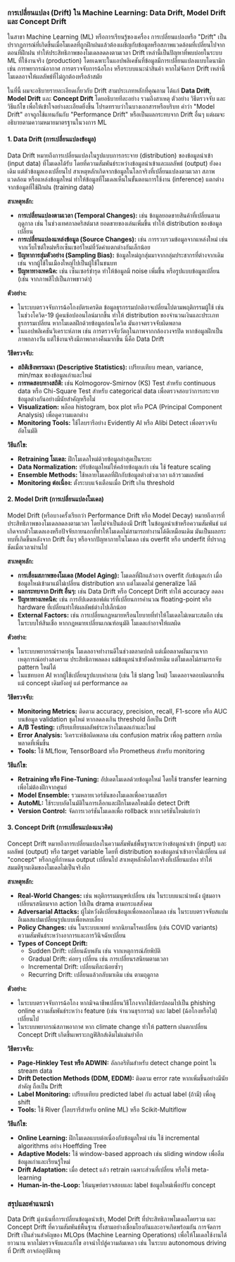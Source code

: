 ### การเปลี่ยนแปลง (Drift) ใน Machine Learning: Data Drift, Model Drift และ Concept Drift

ในสาขา Machine Learning (ML) หรือการเรียนรู้ของเครื่อง การเปลี่ยนแปลงหรือ "Drift" เป็นปรากฏการณ์ที่เกิดขึ้นเมื่อโมเดลที่ถูกฝึกฝนแล้วต้องเผชิญกับข้อมูลหรือสภาพแวดล้อมที่เปลี่ยนไปจากตอนที่ฝึกฝน ทำให้ประสิทธิภาพของโมเดลลดลงตามเวลา Drift เหล่านี้เป็นปัญหาที่พบบ่อยในระบบ ML ที่ใช้งานจริง (production) โดยเฉพาะในแอปพลิเคชันที่ข้อมูลมีการเปลี่ยนแปลงแบบไดนามิก เช่น การพยากรณ์อากาศ การตรวจจับการฉ้อโกง หรือระบบแนะนำสินค้า หากไม่จัดการ Drift เหล่านี้ โมเดลอาจให้ผลลัพธ์ที่ไม่ถูกต้องหรือล้าสมัย

ในที่นี้ ผมจะอธิบายรายละเอียดเกี่ยวกับ Drift สามประเภทหลักที่คุณถาม ได้แก่ **Data Drift**, **Model Drift** และ **Concept Drift** โดยอธิบายทีละอย่าง รวมถึงสาเหตุ ตัวอย่าง วิธีตรวจจับ และวิธีแก้ไข เพื่อให้เข้าใจอย่างละเอียดยิ่งขึ้น โปรดทราบว่าในบางเอกสารหรือบริบท คำว่า "Model Drift" อาจถูกใช้แทนกันกับ "Performance Drift" หรือเป็นผลกระทบจาก Drift อื่นๆ แต่ผมจะอธิบายตามความหมายมาตรฐานในวงการ ML

#### 1. Data Drift (การเปลี่ยนแปลงข้อมูล)
Data Drift หมายถึงการเปลี่ยนแปลงในรูปแบบการกระจาย (distribution) ของข้อมูลนำเข้า (input data) ที่โมเดลได้รับ โดยที่ความสัมพันธ์ระหว่างข้อมูลนำเข้าและผลลัพธ์ (output) ยังคงเดิม แต่ตัวข้อมูลเองเปลี่ยนไป สาเหตุหลักเกิดจากข้อมูลในโลกจริงที่เปลี่ยนแปลงตามเวลา สภาพแวดล้อม หรือแหล่งข้อมูลใหม่ ทำให้ข้อมูลที่โมเดลเห็นในขั้นตอนการใช้งาน (inference) แตกต่างจากข้อมูลที่ใช้ฝึกฝน (training data)

**สาเหตุหลัก:**
- **การเปลี่ยนแปลงตามเวลา (Temporal Changes):** เช่น ข้อมูลยอดขายสินค้าที่เปลี่ยนตามฤดูกาล เช่น ในช่วงเทศกาลคริสต์มาส ยอดขายของเล่นเพิ่มขึ้น ทำให้ distribution ของข้อมูลเปลี่ยน
- **การเปลี่ยนแปลงแหล่งข้อมูล (Source Changes):** เช่น การรวบรวมข้อมูลจากแหล่งใหม่ เช่น จากเว็บไซต์ใหม่หรือเซ็นเซอร์ใหม่ที่วัดค่าแตกต่างกันเล็กน้อย
- **ปัญหาการสุ่มตัวอย่าง (Sampling Bias):** ข้อมูลใหม่ถูกสุ่มมาจากกลุ่มประชากรที่ต่างจากเดิม เช่น จากผู้ใช้ในเมืองใหญ่ไปเป็นผู้ใช้ในชนบท
- **ปัญหาทางเทคนิค:** เช่น เซ็นเซอร์ชำรุด ทำให้ข้อมูลมี noise เพิ่มขึ้น หรือรูปแบบข้อมูลเปลี่ยน (เช่น จากภาพสีไปเป็นภาพขาวดำ)

**ตัวอย่าง:**
- ในระบบตรวจจับการฉ้อโกงบัตรเครดิต ข้อมูลธุรกรรมปกติอาจเปลี่ยนไปตามพฤติกรรมผู้ใช้ เช่น ในช่วงโควิด-19 ผู้คนช้อปออนไลน์มากขึ้น ทำให้ distribution ของจำนวนเงินและประเภทธุรกรรมเปลี่ยน หากโมเดลฝึกด้วยข้อมูลก่อนโควิด มันอาจตรวจจับผิดพลาด
- ในแอปพลิเคชันวิเคราะห์ภาพ เช่น การตรวจจับวัตถุในภาพจากกล้องวงจรปิด หากข้อมูลฝึกเป็นภาพกลางวัน แต่ใช้งานจริงมีภาพกลางคืนมากขึ้น นี่คือ Data Drift

**วิธีตรวจจับ:**
- **สถิติเชิงพรรณนา (Descriptive Statistics):** เปรียบเทียบ mean, variance, min/max ของข้อมูลเก่าและใหม่
- **การทดสอบทางสถิติ:** เช่น Kolmogorov-Smirnov (KS) Test สำหรับ continuous data หรือ Chi-Square Test สำหรับ categorical data เพื่อตรวจสอบว่าการกระจายข้อมูลต่างกันอย่างมีนัยสำคัญหรือไม่
- **Visualization:** พล็อต histogram, box plot หรือ PCA (Principal Component Analysis) เพื่อดูความแตกต่าง
- **Monitoring Tools:** ใช้ไลบรารีอย่าง Evidently AI หรือ Alibi Detect เพื่อตรวจจับอัตโนมัติ

**วิธีแก้ไข:**
- **Retraining โมเดล:** ฝึกโมเดลใหม่ด้วยข้อมูลล่าสุดเป็นระยะ
- **Data Normalization:** ปรับข้อมูลใหม่ให้คล้ายข้อมูลเก่า เช่น ใช้ feature scaling
- **Ensemble Methods:** ใช้หลายโมเดลที่ฝึกกับข้อมูลต่างช่วงเวลา แล้วรวมผลลัพธ์
- **Monitoring ต่อเนื่อง:** ตั้งระบบแจ้งเตือนเมื่อ Drift เกิน threshold

#### 2. Model Drift (การเปลี่ยนแปลงโมเดล)
Model Drift (หรือบางครั้งเรียกว่า Performance Drift หรือ Model Decay) หมายถึงการที่ประสิทธิภาพของโมเดลลดลงตามเวลา โดยไม่จำเป็นต้องมี Drift ในข้อมูลนำเข้าหรือความสัมพันธ์ แต่เกิดจากตัวโมเดลเองหรือปัจจัยภายนอกที่ทำให้โมเดลไม่สามารถทำงานได้ดีเหมือนเดิม มันเป็นผลกระทบที่เกิดขึ้นหลังจาก Drift อื่นๆ หรือจากปัญหาภายในโมเดล เช่น overfit หรือ underfit ที่ปรากฏชัดเมื่อเวลาผ่านไป

**สาเหตุหลัก:**
- **การเสื่อมสภาพของโมเดล (Model Aging):** โมเดลที่ฝึกแล้วอาจ overfit กับข้อมูลเก่า เมื่อข้อมูลใหม่เข้ามาแม้ไม่เปลี่ยน distribution มาก แต่โมเดลไม่ generalize ได้ดี
- **ผลกระทบจาก Drift อื่นๆ:** เช่น Data Drift หรือ Concept Drift ทำให้ accuracy ลดลง
- **ปัญหาทางเทคนิค:** เช่น การอัปเดตซอฟต์แวร์ที่เปลี่ยนการคำนวณ floating-point หรือ hardware ที่เปลี่ยนทำให้ผลลัพธ์ต่างไปเล็กน้อย
- **External Factors:** เช่น การเปลี่ยนกฎหมายหรือนโยบายที่ทำให้โมเดลไม่เหมาะสมอีก เช่น ในระบบให้สินเชื่อ หากกฎหมายเปลี่ยนเกณฑ์อนุมัติ โมเดลเก่าอาจให้ผลผิด

**ตัวอย่าง:**
- ในระบบพยากรณ์ราคาหุ้น โมเดลอาจทำงานดีในช่วงตลาดปกติ แต่เมื่อตลาดผันผวนจากเหตุการณ์อย่างสงคราม ประสิทธิภาพลดลง แม้ข้อมูลนำเข้ายังคล้ายเดิม แต่โมเดลไม่สามารถจับ pattern ใหม่ได้
- ในแชทบอท AI หากผู้ใช้เปลี่ยนรูปแบบคำถาม (เช่น ใช้ slang ใหม่) โมเดลอาจตอบผิดมากขึ้น แม้ concept เดิมยังอยู่ แต่ performance ลด

**วิธีตรวจจับ:**
- **Monitoring Metrics:** ติดตาม accuracy, precision, recall, F1-score หรือ AUC บนข้อมูล validation ชุดใหม่ หากลดลงเกิน threshold ถือเป็น Drift
- **A/B Testing:** เปรียบเทียบผลลัพธ์ระหว่างโมเดลเก่าและใหม่
- **Error Analysis:** วิเคราะห์ข้อผิดพลาด เช่น confusion matrix เพื่อดู pattern การผิดพลาดที่เพิ่มขึ้น
- **Tools:** ใช้ MLflow, TensorBoard หรือ Prometheus สำหรับ monitoring

**วิธีแก้ไข:**
- **Retraining หรือ Fine-Tuning:** อัปเดตโมเดลด้วยข้อมูลใหม่ โดยใช้ transfer learning เพื่อไม่ต้องฝึกจากศูนย์
- **Model Ensemble:** รวมหลายเวอร์ชันของโมเดลเพื่อความเสถียร
- **AutoML:** ใช้ระบบอัตโนมัติในการเลือกและฝึกโมเดลใหม่เมื่อ detect Drift
- **Version Control:** จัดการเวอร์ชันโมเดลเพื่อ rollback หากเวอร์ชันใหม่แย่กว่า

#### 3. Concept Drift (การเปลี่ยนแปลงแนวคิด)
Concept Drift หมายถึงการเปลี่ยนแปลงในความสัมพันธ์พื้นฐานระหว่างข้อมูลนำเข้า (input) และผลลัพธ์ (output) หรือ target variable โดยที่ distribution ของข้อมูลนำเข้าอาจไม่เปลี่ยน แต่ "concept" หรือกฎที่กำหนด output เปลี่ยนไป สาเหตุหลักคือโลกจริงที่เปลี่ยนแปลง ทำให้สมมติฐานเดิมของโมเดลไม่เป็นจริงอีก

**สาเหตุหลัก:**
- **Real-World Changes:** เช่น พฤติกรรมมนุษย์เปลี่ยน เช่น ในระบบแนะนำหนัง ผู้ชมอาจเปลี่ยนรสนิยมจาก action ไปเป็น drama ตามกระแสสังคม
- **Adversarial Attacks:** ผู้ไม่หวังดีเปลี่ยนข้อมูลเพื่อหลอกโมเดล เช่น ในระบบตรวจจับสแปม อีเมลสแปมเปลี่ยนรูปแบบเพื่อหลบเลี่ยง
- **Policy Changes:** เช่น ในระบบแพทย์ หากนิยามโรคเปลี่ยน (เช่น COVID variants) ความสัมพันธ์ระหว่างอาการและการวินิจฉัยเปลี่ยน
- **Types of Concept Drift:** 
  - Sudden Drift: เปลี่ยนฉับพลัน เช่น จากเหตุการณ์ภัยพิบัติ
  - Gradual Drift: ค่อยๆ เปลี่ยน เช่น การเปลี่ยนรสนิยมตามเวลา
  - Incremental Drift: เปลี่ยนทีละน้อยซ้ำๆ
  - Recurring Drift: เปลี่ยนแล้วกลับมาเดิม เช่น ตามฤดูกาล

**ตัวอย่าง:**
- ในระบบตรวจจับการฉ้อโกง หากมิจฉาชีพเปลี่ยนวิธีโกงจากใช้บัตรปลอมไปเป็น phishing online ความสัมพันธ์ระหว่าง feature (เช่น จำนวนธุรกรรม) และ label (ฉ้อโกงหรือไม่) เปลี่ยนไป
- ในระบบพยากรณ์สภาพอากาศ หาก climate change ทำให้ pattern ฝนตกเปลี่ยน Concept Drift เกิดขึ้นเพราะกฎฟิสิกส์เดิมไม่แม่นยำอีก

**วิธีตรวจจับ:**
- **Page-Hinkley Test หรือ ADWIN:** อัลกอริทึมสำหรับ detect change point ใน stream data
- **Drift Detection Methods (DDM, EDDM):** ติดตาม error rate หากเพิ่มขึ้นอย่างมีนัยสำคัญ ถือเป็น Drift
- **Label Monitoring:** เปรียบเทียบ predicted label กับ actual label (ถ้ามี) เพื่อดู shift
- **Tools:** ใช้ River (ไลบรารีสำหรับ online ML) หรือ Scikit-Multiflow

**วิธีแก้ไข:**
- **Online Learning:** ฝึกโมเดลแบบต่อเนื่องกับข้อมูลใหม่ เช่น ใช้ incremental algorithms อย่าง Hoeffding Tree
- **Adaptive Models:** ใช้ window-based approach เช่น sliding window เพื่อลืมข้อมูลเก่าและเรียนรู้ใหม่
- **Drift Adaptation:** เมื่อ detect แล้ว retrain เฉพาะส่วนที่เปลี่ยน หรือใช้ meta-learning
- **Human-in-the-Loop:** ให้มนุษย์ตรวจสอบและ label ข้อมูลใหม่เพื่อปรับ concept

### สรุปและคำแนะนำ
Data Drift มุ่งเน้นที่การเปลี่ยนข้อมูลนำเข้า, Model Drift ที่ประสิทธิภาพโมเดลโดยรวม และ Concept Drift ที่ความสัมพันธ์พื้นฐาน ทั้งสามอย่างเชื่อมโยงกันและอาจเกิดพร้อมกัน การจัดการ Drift เป็นส่วนสำคัญของ MLOps (Machine Learning Operations) เพื่อให้โมเดลใช้งานได้ยาวนาน หากไม่ตรวจจับและแก้ไข อาจนำไปสู่ความล้มเหลว เช่น ในระบบ autonomous driving ที่ Drift อาจก่ออุบัติเหตุ

